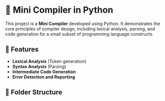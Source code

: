 # 🧠 Mini Compiler in Python

This project is a **Mini Compiler** developed using Python. It demonstrates the core principles of compiler design, including lexical analysis, parsing, and code generation for a small subset of programming language constructs.

## 📌 Features

- **Lexical Analysis** (Token generation)
- **Syntax Analysis** (Parsing)
- **Intermediate Code Generation**
- **Error Detection and Reporting**


## 📁 Folder Structure

